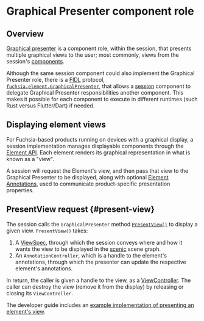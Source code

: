 # Graphical Presenter component role

## Overview

[Graphical presenter][glossary.GraphicalPresenter] is a component role, within
the session, that presents multiple graphical views to the user; most commonly,
views from the session's [components][glossary.component].

Although the same session component could also implement the Graphical Presenter
role, there is a [FIDL][glossary.FIDL] protocol,
[`fuchsia.element.GraphicalPresenter`],
that allows a [session][glossary.session]
component to delegate Graphical Presenter responsibilities another component. This makes it possible
for each component to execute in different runtimes
 (such Rust versus Flutter/Dart) if needed.

## Displaying element views

For Fuchsia-based products running on devices with a graphical display, a
session implementation manages displayable components through the [Element API].
Each element renders its graphical representation in what is known as a "view".

A session will request the Element's view, and then pass that view to the
Graphical Presenter to be displayed, along with optional [Element
Annotations], used to communicate product-specific
presentation properties.

## PresentView request {#present-view}

The session calls the `GraphicalPresenter` method [`PresentView()`] to display a
given view. `PresentView()` takes:
1. A [ViewSpec][glossary.ViewSpec], through which the session conveys where and how it wants the
view to be displayed in the [scenic][glossary.scenic] scene
graph.
2. An `AnnotationController`, which is a handle to the element's annotations, through
which the presenter can update the respective element's annotations.

In return, the caller is given a handle to
the view, as a [ViewController][glossary.ViewController]. The caller can destroy
the view (remove it from the display) by releasing or closing its `ViewController`.

The developer guide includes an [example implementation of presenting an
element's view][example-present-view].

[glossary.GraphicalPresenter]: /glossary/README.md#GraphicalPresenter
[glossary.component]: /glossary/README.md#component
[glossary.FIDL]: /glossary/README.md#FIDL
[glossary.session]: /glossary/README.md#session
[glossary.ViewSpec]: /glossary/README.md#ViewSpec
[glossary.scenic]: /glossary/README.md#scenic
[glossary.ViewController]: /glossary/README.md#ViewController
[Element API]: /concepts/session/element.md
[Element Annotations]: /concepts/session/element.md#element-annotations
[example-present-view]: /development/sessions/roles-and-responsibilities.md#presenting-an-elements-view
[`PresentView()`]: https://fuchsia.dev/reference/fidl/fuchsia.element#fuchsia.element/GraphicalPresenter.PresentView
[`fuchsia.element.GraphicalPresenter`]: https://fuchsia.dev/reference/fidl/fuchsia.element#GraphicalPresenter
